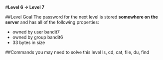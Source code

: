 #**Level 6 → Level 7**

##Level Goal
The password for the next level is stored **somewhere on the server** and has all of the following properties:

* owned by user bandit7
* owned by group bandit6
* 33 bytes in size

##Commands you may need to solve this level
ls, cd, cat, file, du, find

